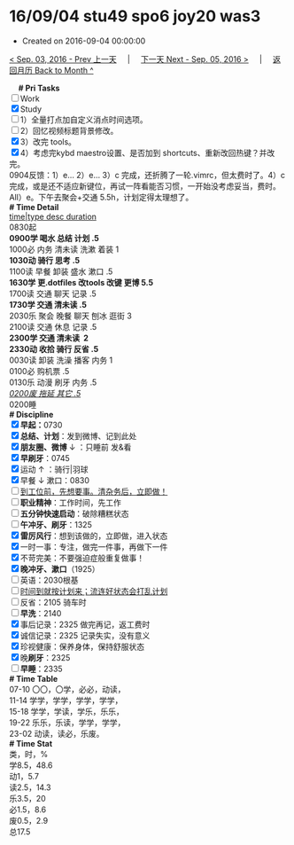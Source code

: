 # 16/09/04 stu49 spo6 joy20 was3

- Created on 2016-09-04 00:00:00

[< Sep. 03, 2016 - Prev 上一天](/_archived/lifelogs/2016/09/d03.md) &nbsp; &nbsp; | &nbsp; &nbsp; [下一天 Next - Sep. 05, 2016 >](/_archived/lifelogs/2016/09/d05.md) &nbsp; &nbsp; |  &nbsp; &nbsp; [返回月历 Back to Month ^](/_archived/lifelogs/2016/09/index.md)
<br/><div><b>     # Pri Tasks</b></div><div><input type="checkbox"/>Work</div><div><input checked="true" type="checkbox"/>Study</div><div><input type="checkbox"/>1）全量打点加自定义消点时间选项。</div><div><input type="checkbox"/>2）回忆视频标题背景修改。</div><div><input checked="true" type="checkbox"/>3）改完 tools。</div><div><input checked="true" type="checkbox"/>4）考虑完kybd maestro设置、是否加到 shortcuts、重新改回热键？并改完。</div><div>0904反馈：1）e… 2）e… 3）c 完成，还折腾了一轮.vimrc，但太费时了。4）c 完成，或是还不适应新键位，再试一阵看能否习惯，一开始没考虑妥当，费时。All）e。下午去聚会+交通 5.5h，计划定得太理想了。</div><div><b># Time Detail</b></div><div><u>time|type desc duration</u></div><div>0830起</div><div><b>0900学 喝水 总结 计划 .5</b></div><div>1000必 内务 清未读 洗漱 着装 1</div><div><b>1030动 骑行 思考 .5</b></div><div>1100读 早餐 卸装 盛水 漱口 .5</div><div><b>1630学 更.dotfiles 改tools 改键 更博 5.5</b></div><div>1700读 交通 聊天 记录 .5</div><div><b>1730学 交通 清未读 .5</b></div><div>2030乐 聚会 晚餐 聊天 刨冰 逛街 3</div><div>2100读 交通 休息 记录 .5</div><div><b>2300学 交通 清未读  2</b></div><div><b>2330动 收拾 骑行 反省 .5</b></div><div>0030读 卸装 洗澡 播客 内务 1</div><div>0100必 购机票 .5</div><div>0130乐 动漫 刷牙 内务 .5</div><div><u><i>0200废 拖延 其它 .5</i></u></div><div>0200睡</div><div><b># Discipline</b></div><div><b><input checked="true" type="checkbox"/></b><b>早起：</b>0730</div><div><input checked="true" type="checkbox"/><b>总结、计划</b>：发到微博、记到此处</div><div><b><input checked="true" type="checkbox"/></b><b>朋友圈、微博</b> ↓ ：只睡前 发&amp;看</div><div><input checked="true" type="checkbox"/><b>早刷牙</b>：0745</div><div><input checked="true" type="checkbox"/>运动 ↑ ：骑行|羽球</div><div><input checked="true" type="checkbox"/>早餐 ↓ 漱口：0830</div><div><input type="checkbox"/><u>到工位前，先想要事。清杂务后，立即做！</u></div><div><input type="checkbox"/><b>职业精神</b>：工作时间，先工作</div><div><input type="checkbox"/><b>五分钟快速启动</b>：破除糟糕状态</div><div><input type="checkbox"/><b>午冲牙、刷牙</b>：1325</div><div><input checked="true" type="checkbox"/><b>雷厉风行</b>：想到该做的，立即做，进入状态</div><div><input checked="true" type="checkbox"/>一时一事：专注，做完一件事，再做下一件</div><div><input checked="true" type="checkbox"/>不苛完美：不要强迫症般重复做事！</div><div><b><input checked="true" type="checkbox"/></b><b>晚冲牙、漱口</b>（1925）</div><div><input type="checkbox"/>英语：2030根基</div><div><u><input type="checkbox"/></u><u>时间到就按计划来；流连好状态会打乱计划</u></div><div><input type="checkbox"/>反省：2105 骑车时</div><div><input type="checkbox"/><b>早洗</b>：2140</div><div><input checked="true" type="checkbox"/>事后记录：2325 做完再记，返工费时</div><div><input checked="true" type="checkbox"/>诚信记录：2325 记录失实，没有意义</div><div><input checked="true" type="checkbox"/>珍视健康：保养身体，保持舒服状态</div><div><input checked="true" type="checkbox"/>晚<b>刷牙</b>：2325</div><div><input type="checkbox"/><b>早睡</b>：2335</div><div><b># Time Table</b></div><div>07-10 〇〇，〇学，必必，动读，</div><div>11-14 学学，学学，学学，学学，</div><div>15-18 学学，学读，学乐，乐乐，</div><div>19-22 乐乐，乐读，学学，学学，</div><div>23-02 动读，读必，乐废。</div><div><b># Time Stat</b></div><div>类，时，%</div><div>学8.5，48.6</div><div>动1，5.7</div><div>读2.5，14.3</div><div>乐3.5，20</div><div>必1.5，8.6</div><div>废0.5，2.9</div><div>总17.5</div>
